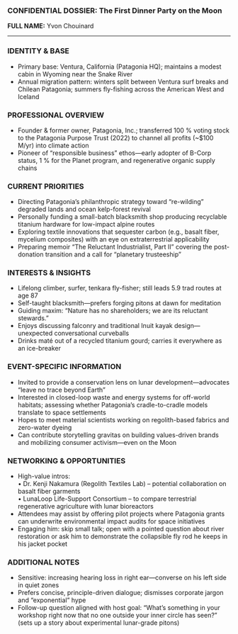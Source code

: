 ### CONFIDENTIAL DOSSIER: The First Dinner Party on the Moon

**FULL NAME:** Yvon Chouinard

---
### IDENTITY & BASE
- Primary base: Ventura, California (Patagonia HQ); maintains a modest cabin in Wyoming near the Snake River
- Annual migration pattern: winters split between Ventura surf breaks and Chilean Patagonia; summers fly-fishing across the American West and Iceland

### PROFESSIONAL OVERVIEW
- Founder & former owner, Patagonia, Inc.; transferred 100 % voting stock to the Patagonia Purpose Trust (2022) to channel all profits (~$100 M/yr) into climate action
- Pioneer of “responsible business” ethos—early adopter of B-Corp status, 1 % for the Planet program, and regenerative organic supply chains

### CURRENT PRIORITIES
- Directing Patagonia’s philanthropic strategy toward “re-wilding” degraded lands and ocean kelp-forest revival
- Personally funding a small-batch blacksmith shop producing recyclable titanium hardware for low-impact alpine routes
- Exploring textile innovations that sequester carbon (e.g., basalt fiber, mycelium composites) with an eye on extraterrestrial applicability
- Preparing memoir “The Reluctant Industrialist, Part II” covering the post-donation transition and a call for “planetary trusteeship”

### INTERESTS & INSIGHTS
- Lifelong climber, surfer, tenkara fly-fisher; still leads 5.9 trad routes at age 87
- Self-taught blacksmith—prefers forging pitons at dawn for meditation
- Guiding maxim: “Nature has no shareholders; we are its reluctant stewards.”
- Enjoys discussing falconry and traditional Inuit kayak design—unexpected conversational curveballs
- Drinks maté out of a recycled titanium gourd; carries it everywhere as an ice-breaker

### EVENT-SPECIFIC INFORMATION
- Invited to provide a conservation lens on lunar development—advocates “leave no trace beyond Earth”
- Interested in closed-loop waste and energy systems for off-world habitats; assessing whether Patagonia’s cradle-to-cradle models translate to space settlements
- Hopes to meet material scientists working on regolith-based fabrics and zero-water dyeing
- Can contribute storytelling gravitas on building values-driven brands and mobilizing consumer activism—even on the Moon

### NETWORKING & OPPORTUNITIES
- High-value intros:  
  • Dr. Kenji Nakamura (Regolith Textiles Lab) – potential collaboration on basalt fiber garments  
  • LunaLoop Life-Support Consortium – to compare terrestrial regenerative agriculture with lunar bioreactors  
- Attendees may assist by offering pilot projects where Patagonia grants can underwrite environmental impact audits for space initiatives
- Engaging him: skip small talk; open with a pointed question about river restoration or ask him to demonstrate the collapsible fly rod he keeps in his jacket pocket

### ADDITIONAL NOTES
- Sensitive: increasing hearing loss in right ear—converse on his left side in quiet zones
- Prefers concise, principle-driven dialogue; dismisses corporate jargon and “exponential” hype
- Follow-up question aligned with host goal: “What’s something in your workshop right now that no one outside your inner circle has seen?” (sets up a story about experimental lunar-grade pitons)
